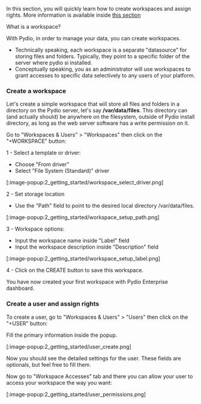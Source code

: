 In this section, you will quickly learn how to create workspaces and assign rights. More information is available inside [this section](./setup-workspaces-and-users)

What is a workspace?

With Pydio, in order to manage your data, you can create workspaces. 
- Technically speaking, each workspace is a separate
"datasource" for storing files and folders. Typically, they point to a specific folder of the server where pydio si installed.
- Conceptually speaking, you as an administrator will use workspaces to grant accesses to specific data selectively to any users of your platform.

### Create a workspace

Let's create a simple workspace that will store all files and folders in a directory on the Pydio server, let's say **/var/data/files**. This
directory can (and actually should) be anywhere on the filesystem, outside of Pydio install directory, as long as the web server software has a write permission on it.

Go to "Workspaces & Users" > "Workspaces" then click on the "+WORKSPACE" button:

1 - Select a template or driver:
- Choose "From driver"
- Select "File System (Standard)" driver

[:image-popup:2_getting_started/workspace_select_driver.png]

2 - Set storage location

- Use the "Path" field to point to the desired local directory /var/data/files. 

[:image-popup:2_getting_started/workspace_setup_path.png]

3 - Workspace options:

- Input the workspace name inside "Label" field
- Input the workspace description inside "Description" field

[:image-popup:2_getting_started/workspace_setup_label.png]

4 - Click on the CREATE button to save this workspace.

You have now created your first workspace with Pydio Enterprise dashboard.

### Create a user and assign rights

To create a user, go to "Workspaces & Users" > "Users" then click on the "+USER" button:

Fill the primary information inside the popup.

[:image-popup:2_getting_started/user_create.png]

Now you should see the detailed settings for the user.
These fields are optionals, but feel free to fill them.

Now go to "Workspace Accesses" tab and there you can allow your user to access your workspace the way you want:

[:image-popup:2_getting_started/user_permissions.png]
